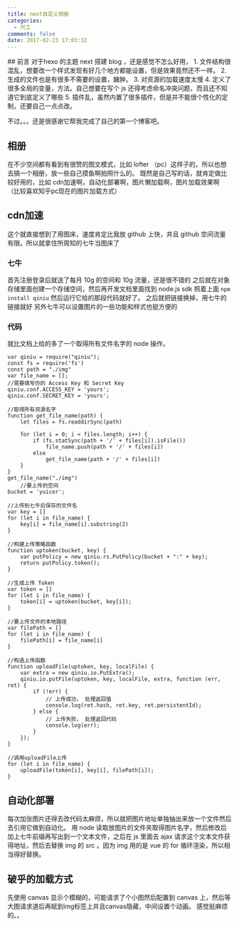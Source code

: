 ```yaml
---
title: next自定义相册
categories:
  - 尺工
comments: false
date: 2017-02-23 17:03:32
---
```

<p></p>
<!-- more -->
## 前言
对于hexo 的主题 next 搭建 blog ，还是感觉不怎么好用，
1. 文件结构很混乱，想要改一个样式发现有好几个地方都能设置，但是效果竟然还不一样。
2. 生成的文件也是有很多不需要的设置，臃肿。
3. 对资源的加载速度太慢
4. 定义了很多全局的变量，方法。自己想要在写个 js 还得考虑命名冲突问题，而且还不知道它到底定义了哪些
5. 插件乱，虽然内置了很多插件，但是并不能很个性化的定制，还要自己一点点改。

不过。。。还是很感谢它帮我完成了自己的第一个博客吧。

## 相册
在不少空间都有看到有很赞的图文模式，比如 lofter （pc）这样子的，所以也想去搞一个相册，放一些自己摸鱼啊拍照什么的。
既然是自己写的话，就肯定做比较好用的，比如 cdn加速啊，自动化部署啊，图片懒加载啊，图片加载效果啊（比较喜欢知乎pc现在的图片加载方式）

## cdn加速
这个就直接想到了用图床，速度肯定比我放 github 上快，并且 github 空间流量有限。所以就拿住所周知的七牛当图床了

### 七牛
首先注册登录后就送了每月 10g 的空间和 10g 流量，还是很不错的
之后就在对象存储里面创建一个存储空间，然后再开发文档里面找到 node.js sdk 照着上面 `npm install qiniu` 然后运行它给的那段代码就好了。
之后就把链接换掉，用七牛的链接就好
另外七牛可以设置图片的一些功能和样式也挺方便的

### 代码
就比文档上给的多了一个取得所有文件名字的 node 操作。
```
var qiniu = require("qiniu");
const fs = require('fs')
const path = "./img"
var file_name = [];
//需要填写你的 Access Key 和 Secret Key
qiniu.conf.ACCESS_KEY = 'yours';
qiniu.conf.SECRET_KEY = 'yours';

//取得所有资源名字
function get_file_name(path) {
	let files = fs.readdirSync(path)

	for (let i = 0; i < files.length; i++) {
		if (fs.statSync(path + '/' + files[i]).isFile())
			file_name.push(path + '/' + files[i])
		else
			get_file_name(path + '/' + files[i])
	}
}
get_file_name("./img")
	//要上传的空间
bucket = 'yuicer';

//上传到七牛后保存的文件名
var key = []
for (let i in file_name) {
	key[i] = file_name[i].substring(2)
}

//构建上传策略函数
function uptoken(bucket, key) {
	var putPolicy = new qiniu.rs.PutPolicy(bucket + ":" + key);
	return putPolicy.token();
}

//生成上传 Token
var token = []
for (let i in file_name) {
	token[i] = uptoken(bucket, key[i]);
}

//要上传文件的本地路径
var filePath = []
for (let i in file_name) {
	filePath[i] = file_name[i]
}

//构造上传函数
function uploadFile(uptoken, key, localFile) {
	var extra = new qiniu.io.PutExtra();
	qiniu.io.putFile(uptoken, key, localFile, extra, function (err, ret) {
		if (!err) {
			// 上传成功， 处理返回值
			console.log(ret.hash, ret.key, ret.persistentId);
		} else {
			// 上传失败， 处理返回代码
			console.log(err);
		}
	});
}

//调用uploadFile上传
for (let i in file_name) {
	uploadFile(token[i], key[i], filePath[i]);
}

```
## 自动化部署
每次加张图片还得去改代码太麻烦，所以就把图片地址单独抽出来放一个文件然后去引用它做到自动化。
用 node 读取放图片的文件夹取得图片名字，然后修改后加上七牛前缀再写出到一个文本文件，之后在 js 里面去 ajax 请求这个文本文件获得地址，然后去替换 img 的 src 。因为 img 用的是 vue 的 for 循环渲染，所以相当得好替换。
## 破乎的加载方式
先使用 canvas 显示个模糊的，可能请求了个小图然后配置到 canvas 上，然后等大图请求道后再赋到img标签上并且canvas隐藏，中间设置个动画。
感觉挺麻烦的。。

